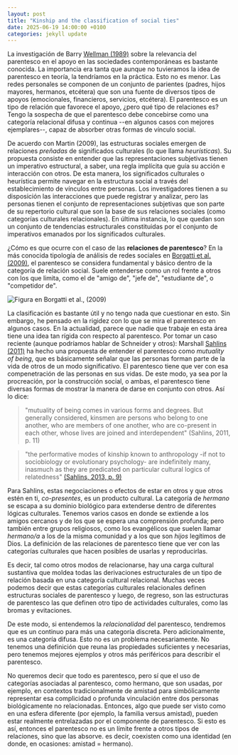 ```yaml
---
layout: post
title: "Kinship and the classification of social ties"
date: 2025-06-19 14:00:00 +0100
categories: jekyll update
---
```


La investigación de Barry [Wellman (1989)](https://journals.sagepub.com/doi/10.2307/1389119) sobre la relevancia del parentesco en el apoyo en las sociedades contemporáneas es bastante conocida. La importancia era tanta que aunque no tuvieramos la idea de parentesco en teoría, la tendríamos en la práctica. Esto no es menor. Las redes personales se componen de un conjunto de parientes (padres, hijos mayores, hermanos, etcétera) que son una fuente de diversos tipos de apoyos (emocionales, financieros, servicios, etcétera). El parentesco es un tipo de relación que favorece el apoyo, ¿pero qué tipo de relaciones es? Tengo la sospecha de que el parentesco debe concebirse como una categoría relacional difusa y continua --en algunos casos con mejores ejemplares--, capaz de absorber otras formas de vínculo social.

De acuerdo con Martin (2009), las estructuras sociales emergen de relaciones *preñadas* de significados culturales (lo que llama *heurísticas*). Su propuesta consiste en entender que las representaciones subjetivas tienen un imperativo estructural, a saber, una regla implícita que guía su acción e interacción con otros. De esta manera, los significados culturales o heurística permite navegar en la estructura social a través del establecimiento de vínculos entre personas. Los investigadores tienen a su disposición las interacciones que puede registrar y analizar, pero las personas tienen el conjunto de representaciones subjetivas que son parte de su repertorio cultural que son la base de sus relaciones sociales (como categorías culturales relacionales). En última instancia, lo que quedan son un conjunto de tendencias estructurales constituidas por el conjunto de imperativos emanados por los significados culturales.
 
¿Cómo es que ocurre con el caso de las **relaciones de parentesco**? En la más conocida tipología de análisis de redes sociales en [Borgatti et al. (2009)](https://www.science.org/doi/10.1126/science.1165821#sec-2), el parentesco se considera fundamental y básico dentro de la categoría de relación social. Suele entenderse como un rol frente a otros con los que limita, como el de "amigo de", "jefe de", "estudiante de", o "competidor de". 

![Figura en Borgatti et al., (2009)](https://miropulgar.github.io/assets/images/borgatti_relations.png)

La clasificación es bastante útil y no tengo nada que cuestionar en esto. Sin embargo, he pensado en la rigidez con lo que se mira el parentesco en algunos casos. En la actualidad, parece que nadie que trabaje en esta área tiene una idea tan rígida con respecto al parentesco. Por tomar un caso reciente (aunque podríamos hablar de Schneider y otros): Marshall [Sahlins (2011)](https://rai.onlinelibrary.wiley.com/doi/abs/10.1111/j.1467-9655.2010.01666.x) ha hecho una propuesta de entender el parentesco como *mutuality of being*, que es básicamente señalar que las personas forman parte de la vida de otros de un modo significativo. El parentesco tiene que ver con esa compenetración de las personas en sus vidas. De este modo, ya sea por la procreación, por la construcción social, o ambas, el parentesco tiene diversas formas de mostrar la manera de darse en conjunto con otros. Así lo dice:

>"mutuality of being comes in various forms and degrees. But generally considered, kinsmen are persons who belong to one another, who are members of one another, who are co-present in each other, whose lives are joined and interdependent" (Sahlins, 2011, p. 11)

>"the performative modes of kinship known to anthropology -if not to sociobiology or evolutionary psychology- are indefinitely many, inasmuch as they are predicated on particular cultural logics of relatedness" [(Sahlins, 2013, p. 9)](https://press.uchicago.edu/ucp/books/book/chicago/W/bo14365377.html)

Para Sahlins, estas negociaciones o efectos de estar en otros y que otros estén en ti, *co-presentes*, es un producto cultural. La categoría de *hermano* se escapa a su dominio biológico para extenderse dentro de diferentes lógicas culturales. Tenemos varios casos en donde se extiende a los amigos cercanos y de los que se espera una comprensión profunda; pero también entre grupos religiosos, como los evangélicos que suelen llamar *hermano/a* a los de la misma comunidad y a los que son *hijos* legítimos de Dios. La definición de las relaciones de parentesco tiene que ver con las categorías culturales que hacen posibles de usarlas y reproducirlas. 

Es decir, tal como otros modos de relacionarse, hay una carga cultural sustantiva que moldea todas las derivaciones estructurales de un tipo de relación basada en una categoría cultural relacional. Muchas veces podemos decir que estas categorías culturales relacionales definen estructuras sociales de parentesco y luego, de regreso, son las estructuras de parentesco las que definen otro tipo de actividades culturales, como las bromas y evitaciones.

De este modo, si entendemos la *relacionalidad* del parentesco, tendremos que es un continuo para más una categoría discreta. Pero adicionalmente, es una categoría difusa. Esto no es un problema necesariamente. No tenemos una definición que reuna las propiedades suficientes y necesarias, pero tenemos mejores ejemplos y otros más periféricos para describir el parentesco.

No queremos decir que todo es parentesco, pero sí que el uso de categorías asociadas al parentesco, como hermano, que son usadas, por ejemplo, en contextos tradicionalmente de amistad para simbólicamente representar esa complicidad o profunda vinculación entre dos personas biológicamente no relacionadas. Entonces, algo que puede ser visto como en una esfera diferente (por ejemplo, la familia versus amistad), pueden estar realmente entrelazadas por el componente de parentesco. Si esto es así, entonces el parentesco no es un límite frente a otros tipos de relaciones, sino que las absorve. es decir, coexisten como una identidad (en donde, en ocasiones: amistad = hermano). 